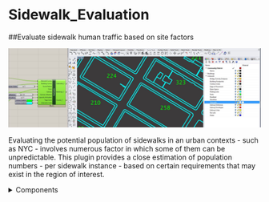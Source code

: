 # Sidewalk_Evaluation
##Evaluate sidewalk human traffic based on site factors

![Screenshot](https://github.com/atabbakh1/Sidewalk_Evaluation/blob/master/Sidewalk_Evaluation/Documentation/Capture.jpg)

Evaluating the potential population of sidewalks in an urban contexts - such as NYC - involves numerous factor in which some of them can be unpredictable. This plugin provides a close estimation of population numbers - per sidewalk instance - based on certain requirements that may exist in the region of interest.

<details>
  <summary>Components</summary>
  
  ## NYC Trees
  The Trees component takes care of parsing the CSV data provided. Users only need to specify the location of the file, and the corresponding data columns for X, Y, DBH, and     Borough. Trees will be loaded only for the specified NYC borough to reduce processing time needed.
  ![Screenshot](https://github.com/atabbakh1/Sidewalk_Evaluation/blob/master/Sidewalk_Evaluation/Documentation/Canvas at 11;48;17.png)
  
  ## Prepare Sidewalks 
  ## Evaluate
  
</details>


